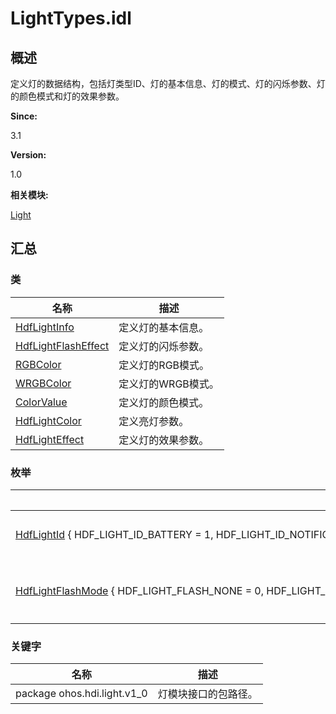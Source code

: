 # LightTypes.idl


## **概述**

定义灯的数据结构，包括灯类型ID、灯的基本信息、灯的模式、灯的闪烁参数、灯的颜色模式和灯的效果参数。

**Since:**

3.1

**Version:**

1.0

**相关模块:**

[Light](light.md)


## **汇总**


### 类

  | 名称 | 描述 | 
| -------- | -------- |
| [HdfLightInfo](_hdf_light_info.md) | 定义灯的基本信息。 | 
| [HdfLightFlashEffect](_hdf_light_flash_effect.md) | 定义灯的闪烁参数。 | 
| [RGBColor](_r_g_b_color.md) | 定义灯的RGB模式。 | 
| [WRGBColor](_w_r_g_b_color.md) | 定义灯的WRGB模式。 | 
| [ColorValue](union_color_value.md) | 定义灯的颜色模式。 | 
| [HdfLightColor](_hdf_light_color.md) | 定义亮灯参数。 | 
| [HdfLightEffect](_hdf_light_effect.md) | 定义灯的效果参数。 | 


### 枚举

  | 名称 | 描述 | 
| -------- | -------- |
| [HdfLightId](light.md#hdflightid)&nbsp;{&nbsp;HDF_LIGHT_ID_BATTERY&nbsp;=&nbsp;1,&nbsp;HDF_LIGHT_ID_NOTIFICATIONS&nbsp;=&nbsp;2,&nbsp;HDF_LIGHT_ID_ATTENTION&nbsp;=&nbsp;3,&nbsp;HDF_LIGHT_ID_BUTT&nbsp;=&nbsp;4&nbsp;} | 枚举灯类型。 | 
| [HdfLightFlashMode](light.md#hdflightflashmode)&nbsp;{&nbsp;HDF_LIGHT_FLASH_NONE&nbsp;=&nbsp;0,&nbsp;HDF_LIGHT_FLASH_TIMED&nbsp;=&nbsp;1,&nbsp;HDF_LIGHT_FLASH_GRADIENT&nbsp;=&nbsp;2,&nbsp;HDF_LIGHT_FLASH_BUTT&nbsp;=&nbsp;2&nbsp;} | 枚举灯的模式。 | 


### 关键字

  | 名称 | 描述 | 
| -------- | -------- |
| package&nbsp;ohos.hdi.light.v1_0 | 灯模块接口的包路径。 | 
